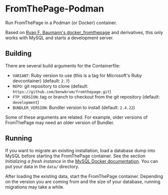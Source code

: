 # FromThePage-Podman

Run FromThePage in a Podman (or Docker) container.

Based on [Ryan F. Baumann's docker_fromthepage][df] and derivatives,
this only works with MySQL and starts a development server.

[df]: https://github.com/ryanfb/docker_fromthepage

## Building

There are several build arguments for the Containerfile:

- `VARIANT`: Ruby version to use (this is a tag for Microsoft's Ruby devcontainer)
  (default: `2.7`)
- `REPO`: git repository to clone (default: `https://github.com/benwbrum/fromthepage.git`)
- `FTP_VERSION`: tag or branch to checkout from the git repository (default: `development`)
- `BUNDLER_VERSION`: Bundler version to install (default: `2.4.22`)

Some of these arguments are related.
For example, older versions of FromThePage may need an older version of Bundler.

## Running

If you want to migrate an existing installation, load a database dump into MySQL
before starting the FromThePage container.
See the section *Initializing a fresh instance* in the 
[MySQL Docker documentation](https://hub.docker.com/_/mysql/).
You can put your data in the `data/` directory.

After loading the existing data, start the FromThePage container.
Depending on the version you are coming from and the size of your database,
running migrations may take a while.

